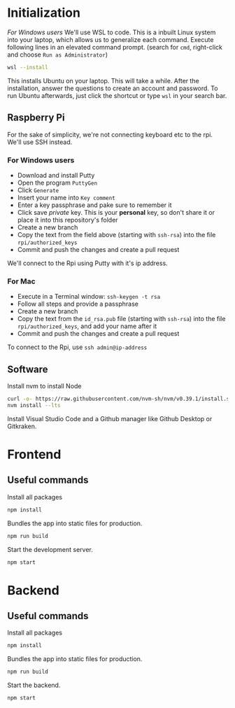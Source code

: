# Initialization

*For Windows users*
We'll use WSL to code. This is a inbuilt Linux system into your laptop, which allows us to generalize each command.
Execute following lines in an elevated command prompt. (search for `cmd`, right-click and choose `Run as Administrator`)
```bash
wsl --install
```

This installs Ubuntu on your laptop. This will take a while. After the installation, answer the questions to create an account and password.
To run Ubuntu afterwards, just click the shortcut or type `wsl` in your search bar.

## Raspberry Pi
For the sake of simplicity, we're not connecting keyboard etc to the rpi. We'll use SSH instead.

### For Windows users
- Download and install Putty
- Open the program `PuttyGen`
- Click `Generate`
- Insert your name into `Key comment`
- Enter a key passphrase and pake sure to remember it
- Click save *private* key. This is your **personal** key, so don't share it or place it into this repository's folder
- Create a new branch
- Copy the text from the field above (starting with `ssh-rsa`) into the file `rpi/authorized_keys`
- Commit and push the changes and create a pull request

We'll connect to the Rpi using Putty with it's ip address.

### For Mac
- Execute in a Terminal window: `ssh-keygen -t rsa`
- Follow all steps and provide a passphrase
- Create a new branch
- Copy the text from the `id_rsa.pub` file (starting with `ssh-rsa`) into the file `rpi/authorized_keys`, and add your name after it
- Commit and push the changes and create a pull request

To connect to the Rpi, use `ssh admin@ip-address`

## Software
Install nvm to install Node
```bash
curl -o- https://raw.githubusercontent.com/nvm-sh/nvm/v0.39.1/install.sh | bash
nvm install --lts
```

Install Visual Studio Code and a Github manager like Github Desktop or Gitkraken.


# Frontend

## Useful commands
Install all packages
```bash
npm install
```

Bundles the app into static files for production.
```bash
npm run build
```

Start the development server.
```bash
npm start
```

# Backend

## Useful commands
Install all packages
```bash
npm install
```

Bundles the app into static files for production.
```bash
npm run build
```

Start the backend.
```bash
npm start
```